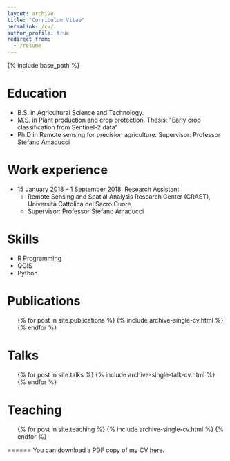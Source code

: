 ```yaml
---
layout: archive
title: "Curriculum Vitae"
permalink: /cv/
author_profile: true
redirect_from:
  - /resume
---
```


{% include base_path %}

Education
======
* B.S. in Agricultural Science and Technology. 
* M.S. in Plant production and crop protection. Thesis: "Early crop classification from Sentinel-2 data"
* Ph.D in Remote sensing for precision agriculture. Supervisor: Professor Stefano Amaducci

Work experience
======
* 15 January 2018 – 1 September 2018: Research Assistant
  * Remote Sensing and Spatial Analysis Research Center (CRAST), Università Cattolica del Sacro Cuore
  * Supervisor: Professor Stefano Amaducci

  
Skills
======
* R Programming
* QGIS
* Python

Publications
======
  <ul>{% for post in site.publications %}
    {% include archive-single-cv.html %}
  {% endfor %}</ul>
  
Talks
======
  <ul>{% for post in site.talks %}
    {% include archive-single-talk-cv.html %}
  {% endfor %}</ul>
  
Teaching
======
  <ul>{% for post in site.teaching %}
    {% include archive-single-cv.html %}
  {% endfor %}</ul>
  
[//]: # (<iframe src="/files/CV_MicheleCroci.pdf" width="100%" height="500" frameborder="no" border="0" marginwidth="0" marginheight="0"></iframe>)
 
 
 ======
You can download a PDF copy of my CV [here](/files/CV_MicheleCroci.pdf).
